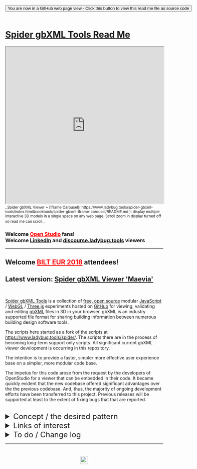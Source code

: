 
<span style=display:none; >[You are now in a GitHub source code view - click this link to view Read Me file as a web page](https://www.ladybug.tools/spider-gbxml-tools/index.html#README.md "View file as a web page." ) </span>


<div><input type=button class = btn btn-secondary btn-sm" onclick=window.location.href="https://github.com/ladybug-tools/spider-gbxml-tools/" value="You are now in a GitHub web page view - Click this button to view this read me file as source code" ><div>

<br>

# [Spider gbXML Tools Read Me]( #README.md )

<iframe class=iframeReadMe src=https://www.ladybug.tools/spider-gbxml-tools/cookbook/spider-gbxml-iframe-carousel/ width=100% height=500px >Iframes are not displayed on github.com</iframe>
_<small>Spider gbXML Viewer ~ [Iframe Carousel]( https://www.ladybug.tools/spider-gbxml-tools/index.html#cookbook/spider-gbxml-iframe-carousel/README.md ): display multiple interactive 3D models in a single space on any web page. Scroll zoom in display turned off so read me can scroll.</small>_


### Welcome <a href="https://www.openstudio.net/" title="Hi Dan! Hi NREL!" style=color:red; target="_blank">Open Studio</a> fans! <br>Welcome [LinkedIn]( https://www.linkedin.com/feed/update/urn:li:activity:6458956499195568128/ ) and [discourse.ladybug.tools]( https://discourse.ladybug.tools/t/spider-gbxml-viewer-embedded-in-openstudio/4129 ) viewers

<hr>


## Welcome <a href="https://www.rtcevents.com/bilt/eur18/" title="Hi Michal! Hi Ljubljana!" style=color:red; target="_blank">BILT EUR 2018</a> attendees!


## Latest version:  [Spider gbXML Viewer 'Maevia' ]( https://www.ladybug.tools/spider-gbxml-tools/spider-gbxml-viewer/ "this one is hot" )

<!--
### Latest pre-release fixer: [Spider gbXML Fixer 'Atrax' ]( https://www.ladybug.tools/spider-gbxml-tools/spider-gbxml-viewer/fix/ "this one is cool" )

### Latest pre-release popup: [Spider gbXML Viewer Popup ]( https://www.ladybug.tools/spider-gbxml-tools/spider-gbxml-viewer/pop/ "this one is small" )

-->

<br>

[Spider gbXML Tools]( https://github.com/ladybug-tools/spider "Source code on GitHub" ) is a collection of [free, open source]( https://opensource.guide/ "Read all about it at OpenSource Guides" ) modular [JavaScript]( https://developer.mozilla.org/en-US/docs/Web/JavaScript/About_JavaScript "Callout to Brendan" ) / [WebGL]( https://www.khronos.org/webgl/ "Tip of the hat to Ken Russell" ) / [Three.js]( https://threejs.org/ "Hi Mr.doob" ) experiments hosted on [GitHub]( https://github.com/about "Beep for where the geek peeps keep" ) for viewing, validating and editing [gbXML]( http://gbxml.org "Where's your schema today?" ) files in 3D in your browser. gbXML is an industry supported file format for sharing building information between numerous building design software tools.

The scripts here started as a fork of the scripts at https://www.ladybug.tools/spider/. The scripts there are in the process of becoming long-term support only scripts. All significant current gbXML viewer development is occurring in this repository.


The intention is to provide a faster, simpler more effective user experience base on a simpler, more modular code base.

The impetus for this code arose from the request by the developers of OpenStudio for a viewer that can be embedded in their code. It became quickly evident that the new codebase offered significant advantages over the the previous codebase. And, thus, the majority of ongoing development efforts have been transferred to this project. Previous releases will be supported at least to the extent of fixing bugs that that are reported.



<br>

<details>

<summary style=font-size:1.5rem; >Concept / the desired pattern</summary>

_Mission: knowledge embedded in gbXML files is viewable, analyzable and editable in real-time interactive 3D with free, open-source web apps_


More detailed background in the ['Maevia' Read Me]( https://www.ladybug.tools/spider-gbxml-tools/index.html#spider-gbxml-viewer/README.md )


### The current issues / the problems to be solved


[Green Building XML (gbXML)]( https://en.wikipedia.org/wiki/Green_Building_XML ) as described by its authors:

> gbXML allows disparate 3D [building information models (BIM)]( https://en.wikipedia.org/wiki/Building_information_modeling ) and architectural/engineering analysis software to share information with each other

The current set of [BIM authoring and CAD software tools]( http://www.gbxml.org/Software_Tools_that_Support_GreenBuildingXML_gbXML ) for gbXML include various proprietary, closed-source applications that you must download and install.

GbXML being open source, it would also be nice to be able to view gbXML files in 3D in your browser with no fees and with open source code.

The Ladybug Tools/Spider gbXML Viewer scripts are first steps toward making gbXML viewers readily available.

### Mission

gbXML Viewer is a collection of modular experiments for viewing, examining and validating gbXML files in 3D in your browser.

#### General objectives

* Open and display files almost instantly
* Non-modal interface
* Fast effective workflow: get things done faster
* Fully interactive 3D


#### Vision and engineering objectives

* Helping students, clients and non-AEC peeps gain access BIM data easily, quickly and freely
* Facilitating the transfer of data between design programs and analysis programs

#### Coding objectives

* Files are no more than a few hundred lines
* Code is simple, plain-vanilla JavaScript
* Every JavaScript file has its own name space so you can quickly identify the location of variables and functions
* Every module has a descriptive read me file
* Every JavaScript file has an accompanying standalone HTML file for testing purposes
* All revisions are always available and runnable via GitHub pages with a click of a button

#### Previous releases always available to run and view in your browser

* [Spider gbXML Viewer Previous Releases]( https://www.ladybug.tools/spider/index.html#gbxml-viewer/previous-releases.md )
	* Load and run every release of the gbXML Viewer since the first commit
	* Watch the development process of a project unfold


</details>




<details>

<summary style=font-size:1.5rem; title="Better title for this section?" >Links of interest</summary>


#### gbXML Home Page

* <http://www.gbxml.org/>

> gbXML is an industry supported schema for sharing building information between disparate building design software tools.


#### gbXML GitHub Presence
* <https://github.com/GreenBuildingXML>
	* <https://github.com/GreenBuildingXML/gbXML-Schema>
	* <https://github.com/GreenBuildingXML/Sample-gbXML-Files>
	* [Spider gbXML Viewer fork]( https://github.com/GreenBuildingXML/spider )

> Repositories for all things gbXML including the schema, validator source code, test cases, and a fork of the Spider gbXML Viewer


#### gbXML Schema as a document

* <http://gbxml.org/schema_doc/6.01/GreenBuildingXML_Ver6.01.html>

> Schema GreenBuildingXML_Ver6.01.xsd / the core definition of gbXML in a format that is easier to read than the source code.


### More gbXML References

* <https://en.wikipedia.org/wiki/Green_Building_XML>

> The Green Building XML schema (gbXML) is an open schema developed to facilitate transfer of building data stored in Building Information Models (BIM) to engineering analysis tools. gbXML is being integrated into a range of software CAD and engineering tools and supported by leading 3D BIM vendors. gbXML is streamlined to transfer building properties to and from engineering analysis tools to reduce the interoperability issues and eliminate plan take-off time.


* <https://twitter.com/gbXML>
* The gbXML open schema helps facilitate the transfer of building properties stored in 3D building information models (BIM) to engineering analysis tools.


### DOE / NREL / OpenStudio

* [US Department of Energy]( https://www.energy.gov/ )
* [National Renewable Energy Laboratory]( https://www.nrel.gov/ )
	* The National Renewable Energy Laboratory is a national laboratory of the U.S. Department of Energy, Office of Energy Efficiency and Renewable Energy, operated by the Alliance for Sustainable Energy, LLC.
	* https://github.com/NREL
* [OpenStudio]( https://www.openstudio.net/ )
	* OpenStudio is a cross-platform collection of software tools to support whole building energy modeling using EnergyPlus and advanced daylight analysis using Radiance.
	* https://github.com/NREL/OpenStudio

#### OpenStudio User Docs / Advanced Tutorials / Working with gbXML

* [OpenStudio User Documentation]( https://nrel.github.io/OpenStudio-user-documentation/ )

* [Working with gbXML]( https://nrel.github.io/OpenStudio-user-documentation/tutorials/tutorial_gbxmlimport/ )

> gbXML is an industry supported file format for sharing building information between disparate building design software tools. The OpenStudio Application can import and export gbXML files through the File->Import and File->Export menus.

NREL include a very basic version of the Spider gbXML Viewer in current releases of OpenStudio. The Ladybug Tools / Spider team is proud to be included in the project and makes best efforts to support users.

<img src="https://www.ladybug.tools/spider-gbxml-tools/images/openstudio-imported-gbxml.jpg" width=800 >

_Screen capture NREL tutorial on Spider gbXML Viewer running in OpenStudio_

### Other Spider gbXML Resources

#### [Spider gbXML Sample Files]( https://www.ladybug.tools/spider/index.html#gbxml-sample-files/README.md)

Access to gbXML files from a variety of sources either available by URL or availble to download or both

#### [Spider gbXML User Guide]( https://www.ladybug.tools/spider/gbxml-user-guide/gbxml-user-guide.html )

A work-in-progress


#### [Spider Build Well]( https://www.ladybug.tools/spider/index.html#build-well/README.md )

Create 3D building data in a variety of shapes parametrically and export in gbXML format


#### [Spider gbXML to OpenStudio Report]( https://www.ladybug.tools/spider-gbxml-tools/#gbxml-to-openstudio-report.md )


The goal of the scripts in this project is to enable you to transfer data from a CAD progran to an analysis program with as few steps of human intervention as possible.


</details>


<details>

<summary style=font-size:1.5rem; >To do / Change log</summary>

## To Do

Every module has its own read me file with its own to do list

This list is for items that relates to the overall content management including the TooToo scripts

## Change log

### 2019-08-03 ~ Theo

New home page based on tootoo cms v0.14.06

### 2019-01-01 ~ Theo

New home page based on tootoo cms r13

</details>

***

# <center title="hello!" ><a href=javascript:window.scrollTo(0,0); style=text-decoration:none; > <img src='https://ladybug.tools/artwork/icons_bugs/ico/spider.ico' height=24 > </a></center>

